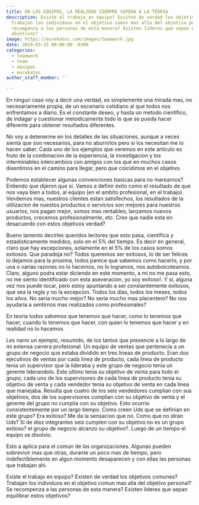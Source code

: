 ```yaml
---
title: EN LOS EQUIPOS, LA REALIDAD SIEMPRE SUPERA A LA TEORIA
description: Existe el trabajo en equipo? Existen de verdad los objetivos comunes?
  Trabajan los individuos en el objetivo comun mas alla del objetivo personal? Se
  recompenza a las personas de esta manera? Existen lideres que sepan equilibrar estos
  objetivos?
image: https://eurekatoc.com/images/teamwork.jpg
date: 2019-03-25 00:00:00 -0300
categories:
  - teamwork
  - team
  - equipos
  - eurekatoc 
author_staff_member: ''

---
```

En ningun caso voy a decir una verdad, es simplemente una mirada mas, no necesariamente propia, de un escenario cotidiano al que todos nos enfrentamos a diario. Es el constante deseo, y hasta un metodo cientifico, de indagar y cuestionar metodicamente todo lo que se pueda hacer diferente para obtener resultados diferentes.

No voy a detenerme en los detalles de las situaciones, aunque a veces sienta que son necesarios, para no aburrirlos pero si los necesitan me lo hacen saber. Cada uno de los ejemplos que veremos en este articulo es fruto de la combinacion de la experiencia, la investigacion y los interminables intercambios con amigos con los que en muchos casos disentimos en el camino para llegar, pero que coicidimos en el objetivo.

Podemos establecer algunas convenciones basicas para no marearnos? Entiendo que dijeron que si. Vamos a definir éxito como el resultado de que nos vaya bien a todos, al equipo (en el ambito profesional, en el trabajo). Vendemos mas, nuestros clientes estan satisfechos, los resultados de la utilizacion de nuestos productos o servicios son mejores para nuestros usuarios, nos pagan mejor, somos mas rentables, lanzamos nuevos productos, crecemos profesionalmente, etc. Creo que nadie esta en desacuerdo con estos objetivos verdad?

Bueno lamento decirles queridos lectores que esto pasa, cientifica y estadisticamente medidos, solo en el 5% del tiempo. Es decir en general, claro que hay excepciones, solamente en el 5% de los casos somos exitosos. Que paradoja no? Todos queremos ser exitosos, lo de ser felices lo dejamos para la proxima, todos parece que sabemos como hacerlo, y por una o varias razones no lo hacemos, no lo logramos, nos autoboicoteamos. Claro, alguno podra estar diciendo en este momento, a mi no me pasa esto, no me siento identificado con esta aseveracion, yo soy exitoso!. Y si, alguna vez nos puede tocar, pero estoy apuntando a ser constantemente exitosos, que sea la regla y no la excepcion. Todos los dias, todos los meses, todos los años. No seria mucho mejor? No seria mucho mas placentero? No nos ayudaria a sentirnos mas realizados como profesionales?

En teoria todos sabemos que tenemos que hacer, como lo tenemos que hacer, cuando lo tenemos que hacer, con quien lo tenemos que hacer y en realidad no lo hacemos.

Les narro un ejemplo, resumido, de los tantos que presencie a lo largo de mi extensa carrera profesional. Un equipo de ventas que pertenecia a un grupo de negocio que estaba dividido en tres lineas de producto. Eran dos ejecutivos de ventas por cada linea de producto, cada linea de producto tenia un supervisor que la lideraba y este grupo de negocio tenia un gerente liderandolo. Este ultimo tenia su objetivo de venta para todo el grupo, cada uno de los supervisores de cada linea de producto tenia su objetivo de venta y cada vendedor tenia su objetivo de venta en cada linea que manejaba. Resulta que cuatro de los seis vendedores cumplian con sus objetivos, dos de los supervisores cumplian con su objetivo de venta y el gerente del grupo no cumplia con su objetivo. Esto ocurrio consistentemente por un largo tiempo. Como creen Uds que se definian en este grupo? Era exitoso? Me da la sensacion que no. Como que no diran Uds? Si de diez integrantes seis cumplen con su objetivo no es un grupo exitoso? el grupo de negocio alcanzo su objetivo?. Luego de un tiempo el equipo se disolvio.

Esto a aplica para el comun de las organizaciones. Algunas pueden sobrevivir mas que otras, durante un poco mas de tiempo, pero indefectiblemente en algun momento desaparecen y con ellas las personas que trabajan ahi.

Existe el trabajo en equipo? Existen de verdad los objetivos comunes? Trabajan los individuos en el objetivo comun mas alla del objetivo personal? Se recompenza a las personas de esta manera? Existen lideres que sepan equilibrar estos objetivos?